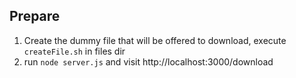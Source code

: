 ## Prepare
1. Create the dummy file that will be offered to download, execute `createFile.sh` in files dir
2. run `node server.js` and visit http://localhost:3000/download 

